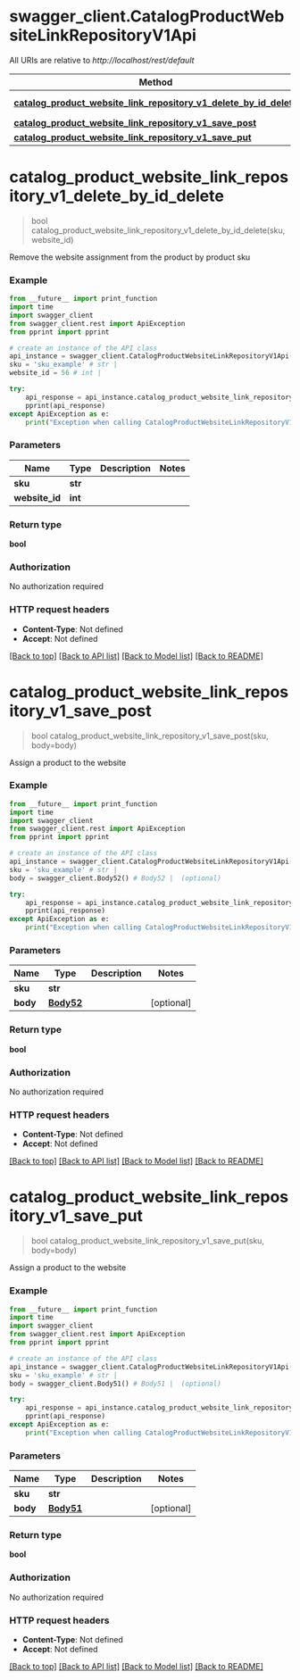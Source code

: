 # swagger_client.CatalogProductWebsiteLinkRepositoryV1Api

All URIs are relative to *http://localhost/rest/default*

Method | HTTP request | Description
------------- | ------------- | -------------
[**catalog_product_website_link_repository_v1_delete_by_id_delete**](CatalogProductWebsiteLinkRepositoryV1Api.md#catalog_product_website_link_repository_v1_delete_by_id_delete) | **DELETE** /V1/products/{sku}/websites/{websiteId} | 
[**catalog_product_website_link_repository_v1_save_post**](CatalogProductWebsiteLinkRepositoryV1Api.md#catalog_product_website_link_repository_v1_save_post) | **POST** /V1/products/{sku}/websites | 
[**catalog_product_website_link_repository_v1_save_put**](CatalogProductWebsiteLinkRepositoryV1Api.md#catalog_product_website_link_repository_v1_save_put) | **PUT** /V1/products/{sku}/websites | 


# **catalog_product_website_link_repository_v1_delete_by_id_delete**
> bool catalog_product_website_link_repository_v1_delete_by_id_delete(sku, website_id)



Remove the website assignment from the product by product sku

### Example 
```python
from __future__ import print_function
import time
import swagger_client
from swagger_client.rest import ApiException
from pprint import pprint

# create an instance of the API class
api_instance = swagger_client.CatalogProductWebsiteLinkRepositoryV1Api()
sku = 'sku_example' # str | 
website_id = 56 # int | 

try: 
    api_response = api_instance.catalog_product_website_link_repository_v1_delete_by_id_delete(sku, website_id)
    pprint(api_response)
except ApiException as e:
    print("Exception when calling CatalogProductWebsiteLinkRepositoryV1Api->catalog_product_website_link_repository_v1_delete_by_id_delete: %s\n" % e)
```

### Parameters

Name | Type | Description  | Notes
------------- | ------------- | ------------- | -------------
 **sku** | **str**|  | 
 **website_id** | **int**|  | 

### Return type

**bool**

### Authorization

No authorization required

### HTTP request headers

 - **Content-Type**: Not defined
 - **Accept**: Not defined

[[Back to top]](#) [[Back to API list]](../README.md#documentation-for-api-endpoints) [[Back to Model list]](../README.md#documentation-for-models) [[Back to README]](../README.md)

# **catalog_product_website_link_repository_v1_save_post**
> bool catalog_product_website_link_repository_v1_save_post(sku, body=body)



Assign a product to the website

### Example 
```python
from __future__ import print_function
import time
import swagger_client
from swagger_client.rest import ApiException
from pprint import pprint

# create an instance of the API class
api_instance = swagger_client.CatalogProductWebsiteLinkRepositoryV1Api()
sku = 'sku_example' # str | 
body = swagger_client.Body52() # Body52 |  (optional)

try: 
    api_response = api_instance.catalog_product_website_link_repository_v1_save_post(sku, body=body)
    pprint(api_response)
except ApiException as e:
    print("Exception when calling CatalogProductWebsiteLinkRepositoryV1Api->catalog_product_website_link_repository_v1_save_post: %s\n" % e)
```

### Parameters

Name | Type | Description  | Notes
------------- | ------------- | ------------- | -------------
 **sku** | **str**|  | 
 **body** | [**Body52**](Body52.md)|  | [optional] 

### Return type

**bool**

### Authorization

No authorization required

### HTTP request headers

 - **Content-Type**: Not defined
 - **Accept**: Not defined

[[Back to top]](#) [[Back to API list]](../README.md#documentation-for-api-endpoints) [[Back to Model list]](../README.md#documentation-for-models) [[Back to README]](../README.md)

# **catalog_product_website_link_repository_v1_save_put**
> bool catalog_product_website_link_repository_v1_save_put(sku, body=body)



Assign a product to the website

### Example 
```python
from __future__ import print_function
import time
import swagger_client
from swagger_client.rest import ApiException
from pprint import pprint

# create an instance of the API class
api_instance = swagger_client.CatalogProductWebsiteLinkRepositoryV1Api()
sku = 'sku_example' # str | 
body = swagger_client.Body51() # Body51 |  (optional)

try: 
    api_response = api_instance.catalog_product_website_link_repository_v1_save_put(sku, body=body)
    pprint(api_response)
except ApiException as e:
    print("Exception when calling CatalogProductWebsiteLinkRepositoryV1Api->catalog_product_website_link_repository_v1_save_put: %s\n" % e)
```

### Parameters

Name | Type | Description  | Notes
------------- | ------------- | ------------- | -------------
 **sku** | **str**|  | 
 **body** | [**Body51**](Body51.md)|  | [optional] 

### Return type

**bool**

### Authorization

No authorization required

### HTTP request headers

 - **Content-Type**: Not defined
 - **Accept**: Not defined

[[Back to top]](#) [[Back to API list]](../README.md#documentation-for-api-endpoints) [[Back to Model list]](../README.md#documentation-for-models) [[Back to README]](../README.md)

